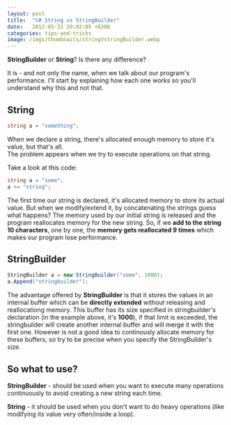 ```yaml
---
layout: post
title:  "C# String vs StringBuilder"
date:   2012-05-31 20:02:05 +0300
categories: tips-and-tricks
image: /imgs/thumbnails/stringVstringBuilder.webp
---
```


**StringBuilder** or **String**? Is there any difference?

It is - and not only the name, when we talk about our program's performance. I'll start by explaining how each one works so you'll understand why this and not that.

## String

```csharp
string a = "something";
```

When we declare a string, there's allocated enough memory to store it's value, but that's all.  
The problem appears when we try to execute operations on that string.

Take a look at this code:

```csharp
string a = "some";
a += "string";
```

The first time our string is declared, it's allocated memory to store its actual value. But when we modify/extend it, by concatenating the strings guess what happens? The memory used by our initial string is released and the program reallocates memory for the new string. So, if we **add to the string 10 characters**, one by one, the **memory gets reallocated 9 times** which makes our program lose performance.

## StringBuilder

```csharp
StringBuilder a = new StringBuilder("some", 1000);
a.Append("stringbuilder");
```

The advantage offered by **StringBuilder** is that it stores the values in an internal buffer which can be **directly extended** without releasing and reallocationg memory. This buffer has its size specified in stringbuilder's declaration (in the example above, it's **1000**), if that limit is exceeded, the stringbuilder will create another internal buffer and will merge it with the first one. However is not a good idea to continously allocate memory for these buffers, so try to be precise when you specify the StringBuilder's size.

## So what to use?

**StringBuilder** - should be used when you want to execute many operations continuously to avoid creating a new string each time.

**String** - it should be used when you don't want to do heavy operations (like modifying its value very often/inside a loop).